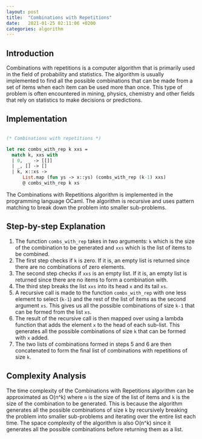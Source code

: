 ```yaml
---
layout: post
title:  "Combinations with Repetitions"
date:   2021-01-25 02:11:06 +0200
categories: algorithm
---
```


## Introduction
Combinations with repetitions is a computer algorithm that is primarily used in the field of probability and statistics. The algorithm is usually implemented to find all the possible combinations that can be made from a set of items when each item can be used more than once. This type of problem is often encountered in mining, physics, chemistry and other fields that rely on statistics to make decisions or predictions.

## Implementation

```ocaml

(* Combinations with repetitions *)

let rec combs_with_rep k xxs =
  match k, xxs with
  | 0,  _ -> [[]]
  | _, [] -> []
  | k, x::xs ->
      List.map (fun ys -> x::ys) (combs_with_rep (k-1) xxs)
      @ combs_with_rep k xs

```

The Combinations with Repetitions algorithm is implemented in the programming language OCaml. The algorithm is recursive and uses pattern matching to break down the problem into smaller sub-problems.

## Step-by-step Explanation
1. The function `combs_with_rep` takes in two arguments: `k` which is the size of the combination to be generated and `xxs` which is the list of items to be combined.
2. The first step checks if `k` is zero. If it is, an empty list is returned since there are no combinations of zero elements.
3. The second step checks if `xxs` is an empty list. If it is, an empty list is returned since there are no items to form a combination with.
4. The third step breaks the list `xxs` into its head `x` and its tail `xs`.
5. A recursive call is made to the function `combs_with_rep` with one less element to select (`k-1`) and the rest of the list of items as the second argument `xs`. This gives us all the possible combinations of size `k-1` that can be formed from the list `xs`.
6. The result of the recursive call is then mapped over using a lambda function that adds the element `x` to the head of each sub-list. This generates all the possible combinations of size `k` that can be formed with `x` added.
7. The two lists of combinations formed in steps 5 and 6 are then concatenated to form the final list of combinations with repetitions of size `k`.

## Complexity Analysis
The time complexity of the Combinations with Repetitions algorithm can be approximated as O(n^k) where `n` is the size of the list of items and `k` is the size of the combination to be generated. This is because the algorithm generates all the possible combinations of size `k` by recursively breaking the problem into smaller sub-problems and iterating over the entire list each time. The space complexity of the algorithm is also O(n^k) since it generates all the possible combinations before returning them as a list.
